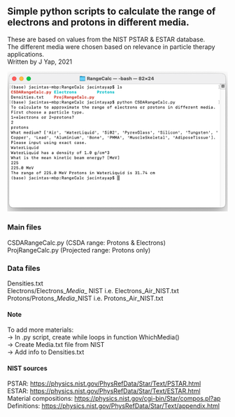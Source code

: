 ## Simple python scripts to calculate the range of electrons and protons in different media.

These are based on values from the NIST PSTAR & ESTAR database. \
The different media were chosen based on relevance in particle therapy applications. \
Written by J Yap, 2021

![Terminal](https://github.com/jacyap/RangeCalc_ProtonsElectrons/blob/main/RangeCalc.png)

### Main files

CSDARangeCalc.py (CSDA range: Protons & Electrons) \
ProjRangeCalc.py (Projected range: Protons only)

### Data files
Densities.txt \
Electrons/Electrons_*Media*_ NIST i.e. Electrons_Air_NIST.txt \
Protons/Protons_*Media*_NIST i.e. Protons_Air_NIST.txt 

#### Note
To add more materials: \
-> In .py script, create while loops in function WhichMedia() \
-> Create Media.txt file from NIST \
-> Add info to Densities.txt


#### NIST sources

PSTAR: https://physics.nist.gov/PhysRefData/Star/Text/PSTAR.html \
ESTAR: https://physics.nist.gov/PhysRefData/Star/Text/ESTAR.html \
Material compositions: https://physics.nist.gov/cgi-bin/Star/compos.pl?ap \
Definitions: https://physics.nist.gov/PhysRefData/Star/Text/appendix.html

